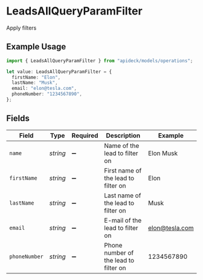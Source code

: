 # LeadsAllQueryParamFilter

Apply filters

## Example Usage

```typescript
import { LeadsAllQueryParamFilter } from "apideck/models/operations";

let value: LeadsAllQueryParamFilter = {
  firstName: "Elon",
  lastName: "Musk",
  email: "elon@tesla.com",
  phoneNumber: "1234567890",
};
```

## Fields

| Field                                 | Type                                  | Required                              | Description                           | Example                               |
| ------------------------------------- | ------------------------------------- | ------------------------------------- | ------------------------------------- | ------------------------------------- |
| `name`                                | *string*                              | :heavy_minus_sign:                    | Name of the lead to filter on         | Elon Musk                             |
| `firstName`                           | *string*                              | :heavy_minus_sign:                    | First name of the lead to filter on   | Elon                                  |
| `lastName`                            | *string*                              | :heavy_minus_sign:                    | Last name of the lead to filter on    | Musk                                  |
| `email`                               | *string*                              | :heavy_minus_sign:                    | E-mail of the lead to filter on       | elon@tesla.com                        |
| `phoneNumber`                         | *string*                              | :heavy_minus_sign:                    | Phone number of the lead to filter on | 1234567890                            |